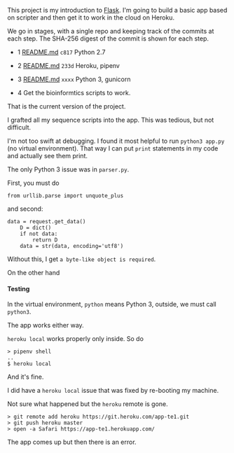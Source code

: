 This project is my introduction to [Flask](http://flask.pocoo.org).  I'm going to build a basic app based on scripter and then get it to work in the cloud on Heroku.

We go in stages, with a single repo and keeping track of the commits at each step.  The SHA-256 digest of the commit is shown for each step.

- 1  [README.md](md/README1.md) ``c817``
Python 2.7

- 2 [README.md](md/README2.md) ``233d`` 
Heroku, pipenv

- 3 [README.md](md/README3.md) ``xxxx`` Python 3, gunicorn

- 4 Get the bioinformtics scripts to work.

That is the current version of the project.

I grafted all my sequence scripts into the app.  This was tedious, but not difficult.

I'm not too swift at debugging.  I found it most helpful to run ``python3 app.py`` (no virtual environment).  That way I can put ``print`` statements in my code and actually see them print.

The only Python 3 issue was in ``parser.py``.  

First, you must do 

```
from urllib.parse import unquote_plus
```

and second:

```
data = request.get_data()
    D = dict()
    if not data:
        return D
    data = str(data, encoding='utf8')
```

Without this, I get ``a byte-like object is required``.

On the other hand

#### Testing

In the virtual environment, ``python`` means Python 3, outside, we must call ``python3``.

The app works either way.

``heroku local`` works properly only inside.  So do

```
> pipenv shell 
..
$ heroku local
```

And it's fine.

I did have a ``heroku local`` issue that was fixed by re-booting my machine.

Not sure what happened but the ``heroku`` remote is gone.

```
> git remote add heroku https://git.heroku.com/app-te1.git
> git push heroku master
> open -a Safari https://app-te1.herokuapp.com/
```

The app comes up but then there is an error.

